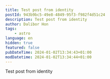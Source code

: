 ```yaml
---
title: Test post from identity
postId: 943b9bc5-49e8-4849-95f3-f982f4d51c24
description: Test post from identity
author: Dalibor Hon
tags:
    - astro
language: en
hidden: true
featured: false
pubDateTime: 2024-01-02T13:34:43+01:00
modDatetime: 2024-01-02T13:34:44+01:00
---
```


Test post from identity
